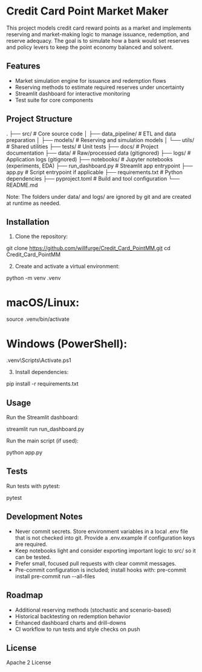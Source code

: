 # Credit Card Point Market Maker

This project models credit card reward points as a market and implements reserving and market-making logic to manage issuance, redemption, and reserve adequacy. The goal is to simulate how a bank would set reserves and policy levers to keep the point economy balanced and solvent.

## Features

- Market simulation engine for issuance and redemption flows
- Reserving methods to estimate required reserves under uncertainty
- Streamlit dashboard for interactive monitoring
- Test suite for core components

## Project Structure

.
├── src/                   # Core source code
│   ├── data_pipeline/     # ETL and data preparation
│   ├── models/            # Reserving and simulation models
│   └── utils/             # Shared utilities
├── tests/                 # Unit tests
├── docs/                  # Project documentation
├── data/                  # Raw/processed data (gitignored)
├── logs/                  # Application logs (gitignored)
├── notebooks/             # Jupyter notebooks (experiments, EDA)
├── run_dashboard.py       # Streamlit app entrypoint
├── app.py                 # Script entrypoint if applicable
├── requirements.txt       # Python dependencies
├── pyproject.toml         # Build and tool configuration
└── README.md

Note: The folders under data/ and logs/ are ignored by git and are created at runtime as needed.

## Installation

1) Clone the repository:

git clone https://github.com/willfurge/Credit_Card_PointMM.git
cd Credit_Card_PointMM

2) Create and activate a virtual environment:

python -m venv .venv
# macOS/Linux:
source .venv/bin/activate
# Windows (PowerShell):
.venv\Scripts\Activate.ps1

3) Install dependencies:

pip install -r requirements.txt

## Usage

Run the Streamlit dashboard:

streamlit run run_dashboard.py

Run the main script (if used):

python app.py

## Tests

Run tests with pytest:

pytest

## Development Notes

- Never commit secrets. Store environment variables in a local .env file that is not checked into git. Provide a .env.example if configuration keys are required.
- Keep notebooks light and consider exporting important logic to src/ so it can be tested.
- Prefer small, focused pull requests with clear commit messages.
- Pre-commit configuration is included; install hooks with:
  pre-commit install
  pre-commit run --all-files

## Roadmap

- Additional reserving methods (stochastic and scenario-based)
- Historical backtesting on redemption behavior
- Enhanced dashboard charts and drill-downs
- CI workflow to run tests and style checks on push

## License

Apache 2 License

